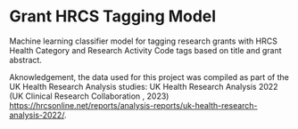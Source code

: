 # Grant HRCS Tagging Model
Machine learning classifier model for tagging research grants with HRCS Health Category and Research Activity Code tags based on title and grant abstract.


Aknowledgement, the data used for this project was compiled as part of the UK Health Research Analysis studies: UK Health Research Analysis 2022 (UK Clinical Research Collaboration , 2023) https://hrcsonline.net/reports/analysis-reports/uk-health-research-analysis-2022/.